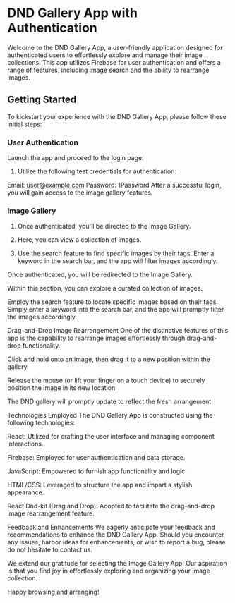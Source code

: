#  DND Gallery App with Authentication

Welcome to the DND Gallery App, a user-friendly application designed for authenticated users to effortlessly explore and manage their image collections. This app utilizes Firebase for user authentication and offers a range of features, including image search and the ability to rearrange images.

## Getting Started

To kickstart your experience with the DND Gallery App, please follow these initial steps:

### User Authentication

Launch the app and proceed to the login page.
1. Utilize the following test credentials for authentication:

Email: user@example.com
Password: 1Password
After a successful login, you will gain access to the image gallery features.
### Image Gallery

1. Once authenticated, you'll be directed to the Image Gallery.

2. Here, you can view a collection of images.

3. Use the search feature to find specific images by their tags. Enter a keyword in the search bar, and the app will filter images accordingly.

Once authenticated, you will be redirected to the Image Gallery.

Within this section, you can explore a curated collection of images.

Employ the search feature to locate specific images based on their tags. Simply enter a keyword into the search bar, and the app will promptly filter the images accordingly.

Drag-and-Drop Image Rearrangement
One of the distinctive features of this app is the capability to rearrange images effortlessly through drag-and-drop functionality.

Click and hold onto an image, then drag it to a new position within the gallery.

Release the mouse (or lift your finger on a touch device) to securely position the image in its new location.

The DND gallery will promptly update to reflect the fresh arrangement.

Technologies Employed
The DND Gallery App is constructed using the following technologies:

React: Utilized for crafting the user interface and managing component interactions.

Firebase: Employed for user authentication and data storage.

JavaScript: Empowered to furnish app functionality and logic.

HTML/CSS: Leveraged to structure the app and impart a stylish appearance.

React Dnd-kit (Drag and Drop): Adopted to facilitate the drag-and-drop image rearrangement feature.

Feedback and Enhancements
We eagerly anticipate your feedback and recommendations to enhance the DND Gallery App. Should you encounter any issues, harbor ideas for enhancements, or wish to report a bug, please do not hesitate to contact us.

We extend our gratitude for selecting the Image Gallery App! Our aspiration is that you find joy in effortlessly exploring and organizing your image collection.

Happy browsing and arranging!
